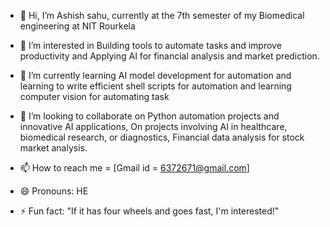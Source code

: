 - 👋 Hi, I’m Ashish sahu, currently at the 7th semester of my Biomedical engineering at NIT Rourkela
- 👀 I’m interested in Building tools to automate tasks and improve productivity and Applying AI for financial analysis and market prediction.
- 🌱 I’m currently learning AI model development for automation and learning to write efficient shell scripts for automation and learning computer vision for automating task

- 💞️ I’m looking to collaborate on Python automation projects and innovative AI applications, On projects involving AI in healthcare, biomedical research, or diagnostics, Financial data analysis for stock  market analysis.


- 📫 How to reach me = [Gmail id = 6372671@gmail.com] 
- 😄 Pronouns: HE
- ⚡ Fun fact: "If it has four wheels and goes fast, I'm interested!" 

<!---
Ashish-s2/Ashish-s2 is a  special  repository  because its`README.md` (this file) appears on your GitHub profile.
You can click the Preview link to take a look at your changes.
--->
